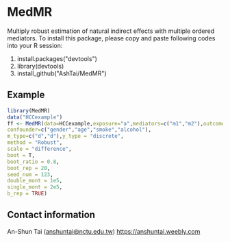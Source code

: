 # MedMR
 Multiply robust estimation of natural indirect effects with multiple ordered mediators.
 To install this package, please copy and paste following codes into your R session:

1. install.packages("devtools")
2. library(devtools)
3. install_github("AshTai/MedMR")


## Example
```R
library(MedMR)
data("HCCexample")
ff <- MedMR(data=HCCexample,exposure="a",mediators=c("m1","m2"),outcome="y",
confounder=c("gender","age","smoke","alcohol"),
m_type=c("d","d"),y_type = "discrete",
method = "Robust",
scale = "difference",
boot = T,
boot_ratio = 0.8,
boot_rep = 20,
seed_num = 123,
double_mont = 1e5,
single_mont = 2e5,
b_rep = TRUE)
```


## Contact information
An-Shun Tai ([anshuntai@nctu.edu.tw](mailto:anshuntai@nctu.edu.tw))
https://anshuntai.weebly.com
